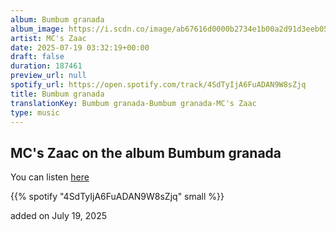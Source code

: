 ```yaml
---
album: Bumbum granada
album_image: https://i.scdn.co/image/ab67616d0000b2734e1b00a2d91d3eeb052a028e
artist: MC's Zaac
date: 2025-07-19 03:32:19+00:00
draft: false
duration: 187461
preview_url: null
spotify_url: https://open.spotify.com/track/4SdTyIjA6FuADAN9W8sZjq
title: Bumbum granada
translationKey: Bumbum granada-Bumbum granada-MC's Zaac
type: music
---
```



## MC's Zaac on the album Bumbum granada

You can listen [here](https://open.spotify.com/track/4SdTyIjA6FuADAN9W8sZjq)

{{% spotify "4SdTyIjA6FuADAN9W8sZjq" small %}}

added on July 19, 2025